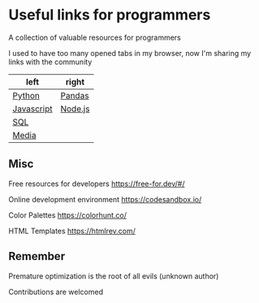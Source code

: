 # Useful links for programmers

A collection of valuable resources for programmers

I used to have too many opened tabs in my browser, now I'm sharing my links with the community

| left | right |
|-------------------------------|-----|
| [Python](Python/README.md)  | [Pandas](Python/Pandas/README.md)  |
| [Javascript](Javascript/README.md)  |  [Node.js](Javascript/Node/README.md)  |
| [SQL](SQL/README.md)  |  |
| [Media](SQL/README.md)  |  |

## Misc

Free resources for developers https://free-for.dev/#/

Online development environment https://codesandbox.io/

Color Palettes https://colorhunt.co/

HTML Templates https://htmlrev.com/





## Remember

Premature optimization is the root of all evils (unknown author)




Contributions are welcomed

